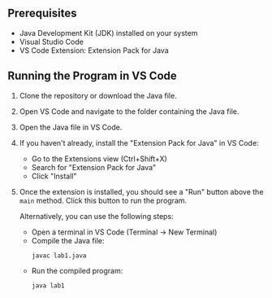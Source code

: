 ## Prerequisites

- Java Development Kit (JDK) installed on your system
- Visual Studio Code
- VS Code Extension: Extension Pack for Java

## Running the Program in VS Code

1. Clone the repository or download the Java file.

2. Open VS Code and navigate to the folder containing the Java file.

3. Open the Java file in VS Code.

4. If you haven't already, install the "Extension Pack for Java" in VS Code:
   - Go to the Extensions view (Ctrl+Shift+X)
   - Search for "Extension Pack for Java"
   - Click "Install"

5. Once the extension is installed, you should see a "Run" button above the `main` method. Click this button to run the program.

   Alternatively, you can use the following steps:
   - Open a terminal in VS Code (Terminal -> New Terminal)
   - Compile the Java file:
     ```
     javac lab1.java
     ```
   - Run the compiled program:
     ```
     java lab1
     ```

